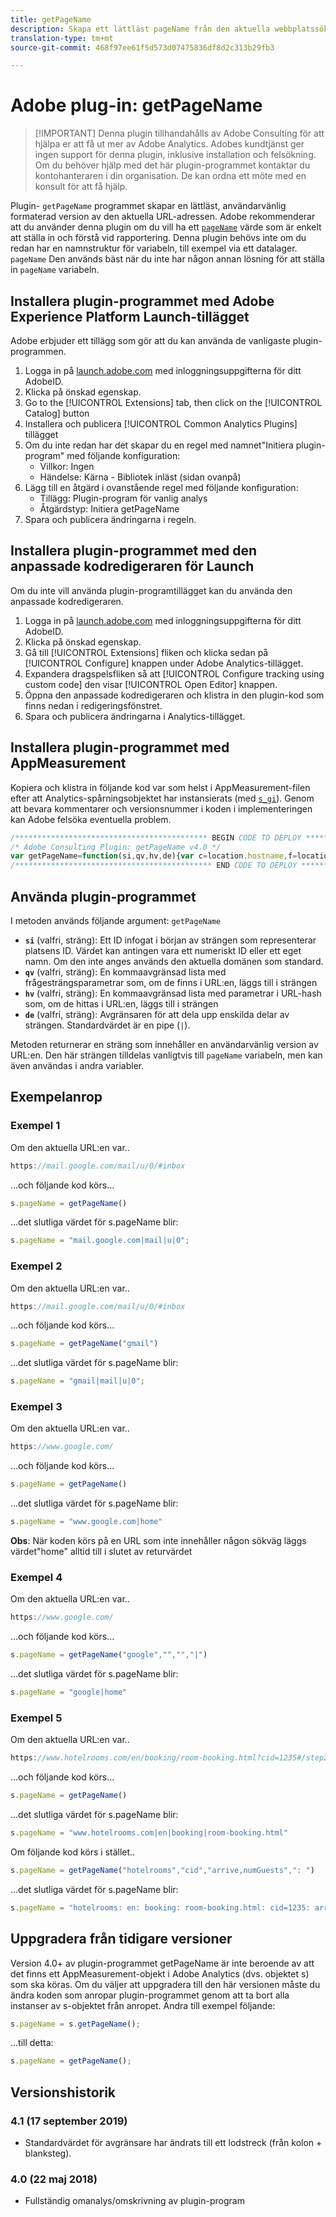 ```yaml
---
title: getPageName
description: Skapa ett lättläst pageName från den aktuella webbplatssökvägen.
translation-type: tm+mt
source-git-commit: 468f97ee61f5d573d07475836df8d2c313b29fb3

---
```



# Adobe plug-in: getPageName

> [!IMPORTANT] Denna plugin tillhandahålls av Adobe Consulting för att hjälpa er att få ut mer av Adobe Analytics. Adobes kundtjänst ger ingen support för denna plugin, inklusive installation och felsökning. Om du behöver hjälp med det här plugin-programmet kontaktar du kontohanteraren i din organisation. De kan ordna ett möte med en konsult för att få hjälp.

Plugin- `getPageName` programmet skapar en lättläst, användarvänlig formaterad version av den aktuella URL-adressen. Adobe rekommenderar att du använder denna plugin om du vill ha ett [`pageName`](../page-vars/pagename.md) värde som är enkelt att ställa in och förstå vid rapportering. Denna plugin behövs inte om du redan har en namnstruktur för variabeln, till exempel via ett datalager. `pageName` Den används bäst när du inte har någon annan lösning för att ställa in `pageName` variabeln.

## Installera plugin-programmet med Adobe Experience Platform Launch-tillägget

Adobe erbjuder ett tillägg som gör att du kan använda de vanligaste plugin-programmen.

1. Logga in på [launch.adobe.com](https://launch.adobe.com) med inloggningsuppgifterna för ditt AdobeID.
1. Klicka på önskad egenskap.
1. Go to the [!UICONTROL Extensions] tab, then click on the [!UICONTROL Catalog] button
1. Installera och publicera [!UICONTROL Common Analytics Plugins] tillägget
1. Om du inte redan har det skapar du en regel med namnet&quot;Initiera plugin-program&quot; med följande konfiguration:
   * Villkor: Ingen
   * Händelse: Kärna - Bibliotek inläst (sidan ovanpå)
1. Lägg till en åtgärd i ovanstående regel med följande konfiguration:
   * Tillägg: Plugin-program för vanlig analys
   * Åtgärdstyp: Initiera getPageName
1. Spara och publicera ändringarna i regeln.

## Installera plugin-programmet med den anpassade kodredigeraren för Launch

Om du inte vill använda plugin-programtillägget kan du använda den anpassade kodredigeraren.

1. Logga in på [launch.adobe.com](https://launch.adobe.com) med inloggningsuppgifterna för ditt AdobeID.
1. Klicka på önskad egenskap.
1. Gå till [!UICONTROL Extensions] fliken och klicka sedan på [!UICONTROL Configure] knappen under Adobe Analytics-tillägget.
1. Expandera dragspelsfliken så att [!UICONTROL Configure tracking using custom code] den visar [!UICONTROL Open Editor] knappen.
1. Öppna den anpassade kodredigeraren och klistra in den plugin-kod som finns nedan i redigeringsfönstret.
1. Spara och publicera ändringarna i Analytics-tillägget.

## Installera plugin-programmet med AppMeasurement

Kopiera och klistra in följande kod var som helst i AppMeasurement-filen efter att Analytics-spårningsobjektet har instansierats (med [`s_gi`](../functions/s-gi.md)). Genom att bevara kommentarer och versionsnummer i koden i implementeringen kan Adobe felsöka eventuella problem.

```js
/******************************************* BEGIN CODE TO DEPLOY *******************************************/
/* Adobe Consulting Plugin: getPageName v4.0 */
var getPageName=function(si,qv,hv,de){var c=location.hostname,f=location.pathname.substring(1).split("/"),h=f.length, g=location.search.substring(1).split("&"),l=g.length,k=location.hash.substring(1).split("&"),m=k.length;de=de?de:": ";si=si?si:c;qv= qv?qv:"";hv=hv?hv:"";if(1===h&&""===f[0])si=si+de+"home";else for(c=0;c<h;c++)si=si+de+decodeURIComponent(f[c]); if(qv&&(1!==l||""!== g[0]))for(f=qv.split(","),h=f.length,c=0;c<h;c++)for(qv=0;qv<l;qv++)if(f[c]===g[qv].split("=")[0]){si=si+de+decodeURIComponent(g[qv]);break}if(hv&&(1!==m||""!==k[0]))for(hv=hv.split(","),g=hv.length,c=0;c<g;c++)for(qv=0;qv<m;qv++)if(hv[c]===k[qv].split("=")[0]){si=si+de+decodeURIComponent(k[qv]);break}return si.substring(si.length-de.length)===de?si.substring(0,si.length-de.length):si};
/******************************************** END CODE TO DEPLOY ********************************************/
```

## Använda plugin-programmet

I metoden används följande argument: `getPageName`

* **`si`** (valfri, sträng): Ett ID infogat i början av strängen som representerar platsens ID. Värdet kan antingen vara ett numeriskt ID eller ett eget namn. Om den inte anges används den aktuella domänen som standard.
* **`qv`** (valfri, sträng): En kommaavgränsad lista med frågesträngsparametrar som, om de finns i URL:en, läggs till i strängen
* **`hv`** (valfri, sträng): En kommaavgränsad lista med parametrar i URL-hash som, om de hittas i URL:en, läggs till i strängen
* **`de`** (valfri, sträng): Avgränsaren för att dela upp enskilda delar av strängen. Standardvärdet är en pipe (`|`).

Metoden returnerar en sträng som innehåller en användarvänlig version av URL:en. Den här strängen tilldelas vanligtvis till `pageName` variabeln, men kan även användas i andra variabler.

## Exempelanrop

### Exempel 1

Om den aktuella URL:en var..

```js
https://mail.google.com/mail/u/0/#inbox
```

...och följande kod körs...

```js
s.pageName = getPageName()
```

...det slutliga värdet för s.pageName blir:

```js
s.pageName = "mail.google.com|mail|u|0";
```

### Exempel 2

Om den aktuella URL:en var..

```js
https://mail.google.com/mail/u/0/#inbox
```

...och följande kod körs...

```js
s.pageName = getPageName("gmail")
```

...det slutliga värdet för s.pageName blir:

```js
s.pageName = "gmail|mail|u|0";
```

### Exempel 3

Om den aktuella URL:en var..

```js
https://www.google.com/
```

...och följande kod körs...

```js
s.pageName = getPageName()
```

...det slutliga värdet för s.pageName blir:

```js
s.pageName = "www.google.com|home"
```

**Obs**: När koden körs på en URL som inte innehåller någon sökväg läggs värdet&quot;home&quot; alltid till i slutet av returvärdet

### Exempel 4

Om den aktuella URL:en var..

```js
https://www.google.com/
```

...och följande kod körs...

```js
s.pageName = getPageName("google","","","|")
```

...det slutliga värdet för s.pageName blir:

```js
s.pageName = "google|home"
```

### Exempel 5

Om den aktuella URL:en var..

```js
https://www.hotelrooms.com/en/booking/room-booking.html?cid=1235#/step2&arrive=2018-05-26&depart=2018-05-27&numGuests=2
```

...och följande kod körs...

```js
s.pageName = getPageName()
```

...det slutliga värdet för s.pageName blir:

```js
s.pageName = "www.hotelrooms.com|en|booking|room-booking.html"
```

Om följande kod körs i stället..

```js
s.pageName = getPageName("hotelrooms","cid","arrive,numGuests",": ")
```

...det slutliga värdet för s.pageName blir:

```js
s.pageName = "hotelrooms: en: booking: room-booking.html: cid=1235: arrive=2018-05-26: numGuests=2"
```

## Uppgradera från tidigare versioner

Version 4.0+ av plugin-programmet getPageName är inte beroende av att det finns ett AppMeasurement-objekt i Adobe Analytics (dvs. objektet s) som ska köras.  Om du väljer att uppgradera till den här versionen måste du ändra koden som anropar plugin-programmet genom att ta bort alla instanser av s-objektet från anropet.
Ändra till exempel följande:

```js
s.pageName = s.getPageName();
```

...till detta:

```js
s.pageName = getPageName();
```

## Versionshistorik

### 4.1 (17 september 2019)

* Standardvärdet för avgränsare har ändrats till ett lodstreck (från kolon + blanksteg).

### 4.0 (22 maj 2018)

* Fullständig omanalys/omskrivning av plugin-program
